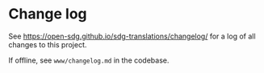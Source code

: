 # Change log

See https://open-sdg.github.io/sdg-translations/changelog/ for a log of all changes to this project.

If offline, see `www/changelog.md` in the codebase.
